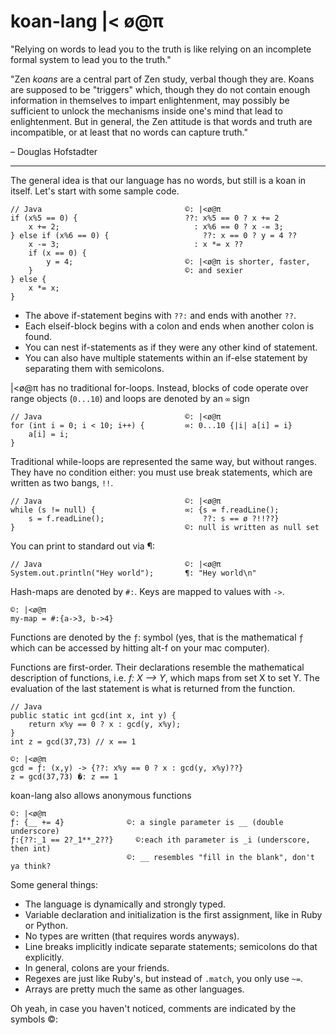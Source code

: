 koan-lang |< ø@π
=================

"Relying on words to lead you to the truth is like relying on an incomplete formal system to lead you to the truth."

"Zen *koans* are a central part of Zen study, verbal though they are. Koans are supposed to be "triggers" which, though they do not contain enough information in themselves to impart enlightenment, may possibly be sufficient to unlock the mechanisms inside one's mind that lead to enlightenment. But in general, the Zen attitude is that words and truth are incompatible, or at least that no words can capture truth." 

– Douglas Hofstadter

--------------------------------

The general idea is that our language has no words, but still is a koan in itself. Let's start with some sample code.

    // Java                                ©: |<ø@π
    if (x%5 == 0) {                        ??: x%5 == 0 ? x += 2
        x += 2;                              : x%6 == 0 ? x -= 3;
    } else if (x%6 == 0) {                     ??: x == 0 ? y = 4 ??
        x -= 3;                              : x *= x ??
        if (x == 0) {
            y = 4;                         ©: |<ø@π is shorter, faster,
        }                                  ©: and sexier
    } else {
        x *= x;
    }

* The above if-statement begins with `??:` and ends with another `??`.  
* Each elseif-block begins with a colon and ends when another colon is found.  
* You can nest if-statements as if they were any other kind of statement.
* You can also have multiple statements within an if-else statement by separating them with semicolons.

|<ø@π has no traditional for-loops. Instead, blocks of code operate over range objects (`0...10`) and loops are denoted by an `∞` sign

    // Java                                ©: |<ø@π
    for (int i = 0; i < 10; i++) {         ∞: 0...10 {|i| a[i] = i}
        a[i] = i; 
    }

Traditional while-loops are represented the same way, but without ranges.  They have no condition either: you must use break statements, which are written as two bangs, `!!`.

    // Java                                ©: |<ø@π
    while (s != null) {                    ∞: {s = f.readLine();
        s = f.readLine();                      ??: s == ø ?!!??}
    }                                      ©: null is written as null set

You can print to standard out via ¶:

    // Java                                ©: |<ø@π
    System.out.println("Hey world");       ¶: "Hey world\n"

Hash-maps are denoted by `#:`.  Keys are mapped to values with `->`.

    ©: |<ø@π
    my-map = #:{a->3, b->4}

Functions are denoted by the `ƒ`: symbol (yes, that is the mathematical `ƒ` which can be accessed by hitting alt-f on your mac computer).

Functions are first-order.  Their declarations resemble the mathematical description of functions, i.e. _f: X ⟶ Y_, which maps from set X to set Y.  The evaluation of the last statement is what is returned from the function.

    // Java
    public static int gcd(int x, int y) {
        return x%y == 0 ? x : gcd(y, x%y); 
    }
    int z = gcd(37,73) // x == 1
    
    ©: |<ø@π
    gcd = ƒ: (x,y) -> {??: x%y == 0 ? x : gcd(y, x%y)??}
    z = gcd(37,73) �: z == 1

koan-lang also allows anonymous functions

    ©: |<ø@π
    ƒ: {__ += 4}              ©: a single parameter is __ (double underscore) 
    ƒ:{??:_1 == 2?_1**_2??}     ©:each ith parameter is _i (underscore, then int)
                              ©: __ resembles "fill in the blank", don't ya think?

Some general things:
* The language is dynamically and strongly typed.
* Variable declaration and initialization is the first assignment, like in Ruby or Python.
* No types are written (that requires words anyways).
* Line breaks implicitly indicate separate statements; semicolons do that explicitly.
* In general, colons are your friends.
* Regexes are just like Ruby's, but instead of `.match`, you only use `~=`.
* Arrays are pretty much the same as other languages.

Oh yeah, in case you haven't noticed, comments are indicated by the symbols ©:
